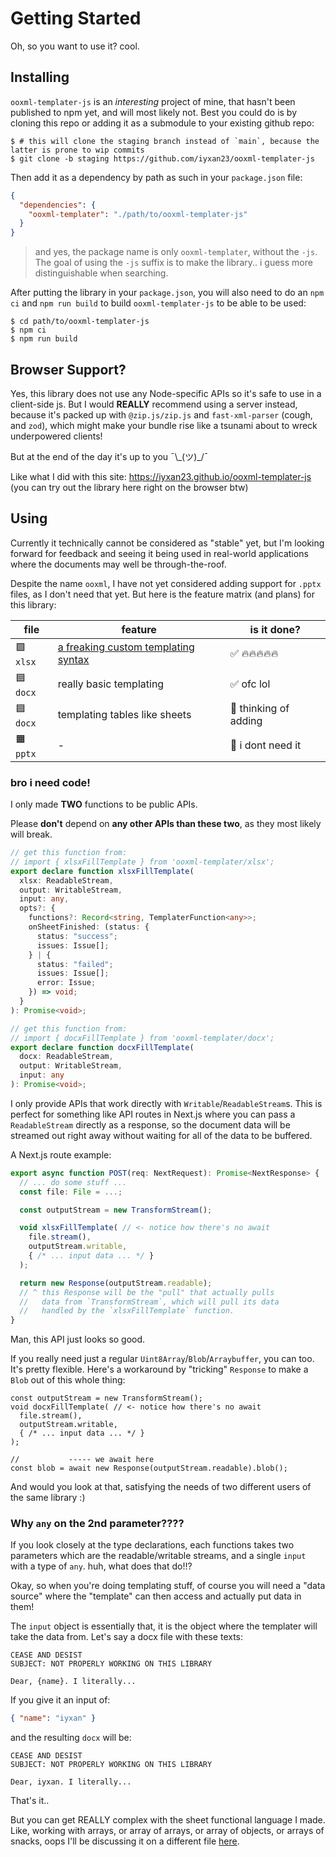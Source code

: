 # Getting Started

Oh, so you want to use it? cool.

## Installing

`ooxml-templater-js` is an _interesting_ project of mine, that hasn't been published
to npm yet, and will most likely not. Best you could do is by cloning this repo or
adding it as a submodule to your existing github repo:

```console
$ # this will clone the staging branch instead of `main`, because the latter is prone to wip commits
$ git clone -b staging https://github.com/iyxan23/ooxml-templater-js
```

Then add it as a dependency by path as such in your `package.json` file:

```json
{
  "dependencies": {
    "ooxml-templater": "./path/to/ooxml-templater-js"
  }
}
```

> and yes, the package name is only `ooxml-templater`, without the `-js`. The
> goal of using the `-js` suffix is to make the library.. i guess more
> distinguishable when searching.

After putting the library in your `package.json`, you will also need to do an
`npm ci` and `npm run build` to build `ooxml-templater-js` to be able to be
used:

```console
$ cd path/to/ooxml-templater-js
$ npm ci
$ npm run build
```

## Browser Support?

Yes, this library does not use any Node-specific APIs so it's safe to use in a
client-side js. But I would **REALLY** recommend using a server instead, because
it's packed up with `@zip.js/zip.js` and `fast-xml-parser` (cough, and `zod`),
which might make your bundle rise like a tsunami about to wreck underpowered clients!

But at the end of the day it's up to you ¯\\\_(ツ)\_/¯

Like what I did with this site: https://iyxan23.github.io/ooxml-templater-js (you can try
out the library here right on the browser btw)

## Using

Currently it technically cannot be considered as "stable" yet, but I'm looking
forward for feedback and seeing it being used in real-world applications where the
documents may well be through-the-roof.

Despite the name `ooxml`, I have not yet considered adding support for `.pptx`
files, as I don't need that yet. But here is the feature matrix (and plans) for
this library:

| file      | feature                                                     | is it done?           |
| ------    | ----                                                        | ----                  |
| 🟩 `xlsx` | [a freaking custom templating syntax](./template-syntax.md) | ✅ 🔥🔥🔥🔥🔥              |
| 🟦 `docx` | really basic templating                                     | ✅ ofc lol            |
| 🟦 `docx` | templating tables like sheets                               | 🤔 thinking of adding |
| 🟧 `pptx` | -                                                           | 🙅 i dont need it     |

### bro i need code!

I only made **TWO** functions to be public APIs.

Please **don't** depend on **any other APIs than these two**, as they most likely
will break.

```ts
// get this function from:
// import { xlsxFillTemplate } from 'ooxml-templater/xlsx';
export declare function xlsxFillTemplate(
  xlsx: ReadableStream,
  output: WritableStream,
  input: any,
  opts?: {
    functions?: Record<string, TemplaterFunction<any>>;
    onSheetFinished: (status: {
      status: "success";
      issues: Issue[];
    } | {
      status: "failed";
      issues: Issue[];
      error: Issue;
    }) => void;
  }
): Promise<void>;

// get this function from:
// import { docxFillTemplate } from 'ooxml-templater/docx';
export declare function docxFillTemplate(
  docx: ReadableStream,
  output: WritableStream,
  input: any
): Promise<void>;
```

I only provide APIs that work directly with `Writable`/`ReadableStream`s. This
is perfect for something like API routes in Next.js where you can pass a
`ReadableStream` directly as a response, so the document data will be
streamed out right away without waiting for all of the data to be buffered.

A Next.js route example:

```ts
export async function POST(req: NextRequest): Promise<NextResponse> {
  // ... do some stuff ...
  const file: File = ...;

  const outputStream = new TransformStream();

  void xlsxFillTemplate( // <- notice how there's no await
    file.stream(),
    outputStream.writable,
    { /* ... input data ... */ }
  );

  return new Response(outputStream.readable);
  // ^ this Response will be the "pull" that actually pulls
  //   data from `TransformStream`, which will pull its data
  //   handled by the `xlsxFillTemplate` function.
}
```

Man, this API just looks so good.

If you really need just a regular `Uint8Array`/`Blob`/`Arraybuffer`, you can
too. It's pretty flexible. Here's a workaround by "tricking" `Response` to
make a `Blob` out of this whole thing:

```
const outputStream = new TransformStream();
void docxFillTemplate( // <- notice how there's no await
  file.stream(),
  outputStream.writable,
  { /* ... input data ... */ }
);

//           ----- we await here
const blob = await new Response(outputStream.readable).blob();
```

And would you look at that, satisfying the needs of two different users of
the same library :)

### Why `any` on the 2nd parameter????

If you look closely at the type declarations, each functions takes two
parameters which are the readable/writable streams, and a single `input` with
a type of `any`. huh, what does that do!!?

Okay, so when you're doing templating stuff, of course you will need a "data
source" where the "template" can then access and actually put data in them!

The `input` object is essentially that, it is the object where the templater
will take the data from. Let's say a docx file with these texts:

```
CEASE AND DESIST
SUBJECT: NOT PROPERLY WORKING ON THIS LIBRARY

Dear, {name}. I literally...
```

If you give it an input of:

```json
{ "name": "iyxan" }
```

and the resulting `docx` will be:

```
CEASE AND DESIST
SUBJECT: NOT PROPERLY WORKING ON THIS LIBRARY

Dear, iyxan. I literally...
```

That's it..

But you can get REALLY complex with the sheet functional language I made.
Like, working with arrays, or array of arrays, or array of objects, or arrays
of snacks, oops I'll be discussing it on a different file [here](./template-syntax.md).
